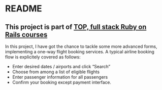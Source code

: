 # README
## This project is part of [TOP, full stack Ruby on Rails courses](https://www.theodinproject.com/paths/full-stack-ruby-on-rails/courses/ruby-on-rails)

In this project, I have got the chance to tackle some more advanced forms, implementing a one-way flight booking services. A typical airline booking flow is explicitely covered as follows:
* Enter desired dates / airports and click “Search”
* Choose from among a list of eligible flights
* Enter passenger information for all passengers
* Confirm your booking except payment interface.


